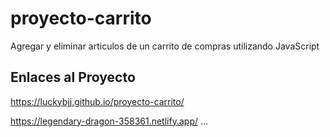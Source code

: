# proyecto-carrito
Agregar y eliminar articulos de un carrito de compras utilizando JavaScript

## Enlaces al Proyecto
https://luckybjj.github.io/proyecto-carrito/

https://legendary-dragon-358361.netlify.app/
...
